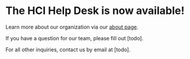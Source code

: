 # The HCI Help Desk is now available!

Learn more about our organization via our [about page](./about).

If you have a question for our team, please fill out [todo].

For all other inquiries, contact us by email at [todo].
